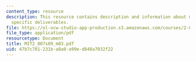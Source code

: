 ```yaml
---
content_type: resource
description: This resource contains description and information about milestone 2
  specific deliverables.
file: https://ol-ocw-studio-app-production.s3.amazonaws.com/courses/2-007-design-and-manufacturing-i-spring-2009/47b7c701231ba8a0a99ed848a7032f22_MIT2_007s09_m03.pdf
file_type: application/pdf
resourcetype: Document
title: MIT2_007s09_m03.pdf
uid: 47b7c701-231b-a8a0-a99e-d848a7032f22
---
```


